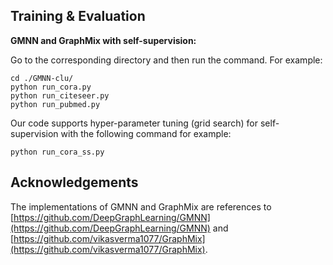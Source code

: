 ## Training \& Evaluation

**GMNN and GraphMix with self-supervision:**

Go to the corresponding directory and then run the command. For example:

```
cd ./GMNN-clu/
python run_cora.py
python run_citeseer.py
python run_pubmed.py
```

Our code supports hyper-parameter tuning (grid search) for self-supervision with the following command for example:

```
python run_cora_ss.py
```

## Acknowledgements

The implementations of GMNN and GraphMix are references to [https://github.com/DeepGraphLearning/GMNN](https://github.com/DeepGraphLearning/GMNN) and [https://github.com/vikasverma1077/GraphMix](https://github.com/vikasverma1077/GraphMix).

